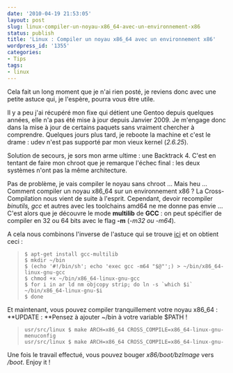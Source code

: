 ```yaml
---
date: '2010-04-19 21:53:05'
layout: post
slug: linux-compiler-un-noyau-x86_64-avec-un-environnement-x86
status: publish
title: 'Linux : Compiler un noyau x86_64 avec un environnement x86'
wordpress_id: '1355'
categories:
- Tips
tags:
- linux
---
```





Cela fait un long moment que je n'ai rien posté, je reviens donc avec une petite astuce qui, je l'espère, pourra vous être utile.




Il y a peu j'ai récupéré mon fixe qui détient une Gentoo depuis quelques années, elle n'a pas été mise à jour depuis Janvier 2009. Je m'engage donc dans la mise à jour de certains paquets sans vraiment chercher à comprendre. Quelques jours plus tard, je reboote la machine et c'est le drame : udev n'est pas supporté par mon vieux kernel (_2.6.25_).




Solution de secours, je sors mon arme ultime : une Backtrack 4. C'est en tentant de faire mon chroot que je remarque l'échec final : les deux systèmes n'ont pas la même architecture.




Pas de problème, je vais compiler le noyau sans chroot ... Mais heu ... Comment compiler un noyau x86_64 sur un environnement x86 ? La Cross-Compilation nous vient de suite à l'esprit. Cependant, devoir recompiler _binutils, gcc_ et autres avec les toolchains amd64 ne me donne pas envie ... C'est alors que je découvre le mode **multilib** de **GCC** : on peut spécifier de compiler en 32 ou 64 bits avec le flag **-m** (_-m32 ou -m64_).




A cela nous combinons l'inverse de l'astuce qui se trouve [ici](http://tinkering-is-fun.blogspot.com/2009/12/compiling-linux-kernel-for-x86-on-x8664.html) et on obtient ceci :




> 

>     
>     $ apt-get install gcc-multilib
>     $ mkdir ~/bin
>     $ (echo '#!/bin/sh'; echo 'exec gcc -m64 "$@"';) > ~/bin/x86_64-linux-gnu-gcc
>     $ chmod +x ~/bin/x86_64-linux-gnu-gcc
>     $ for i in ar ld nm objcopy strip; do ln -s `which $i` ~/bin/x86_64-linux-gnu-$i
>     $ done
> 
> 





Et maintenant, vous pouvez compiler tranquillement votre noyau x86_64 :  
**UPDATE : **Pensez à ajouter ~/bin à votre variable $PATH !




> 

>     
>     usr/src/linux $ make ARCH=x86_64 CROSS_COMPILE=x86_64-linux-gnu- menuconfig
>     usr/src/linux $ make ARCH=x86_64 CROSS_COMPILE=x86_64-linux-gnu-
> 
> 





Une fois le travail effectué, vous pouvez bouger _x86/boot/bzImage_ vers _/boot_. Enjoy it !



